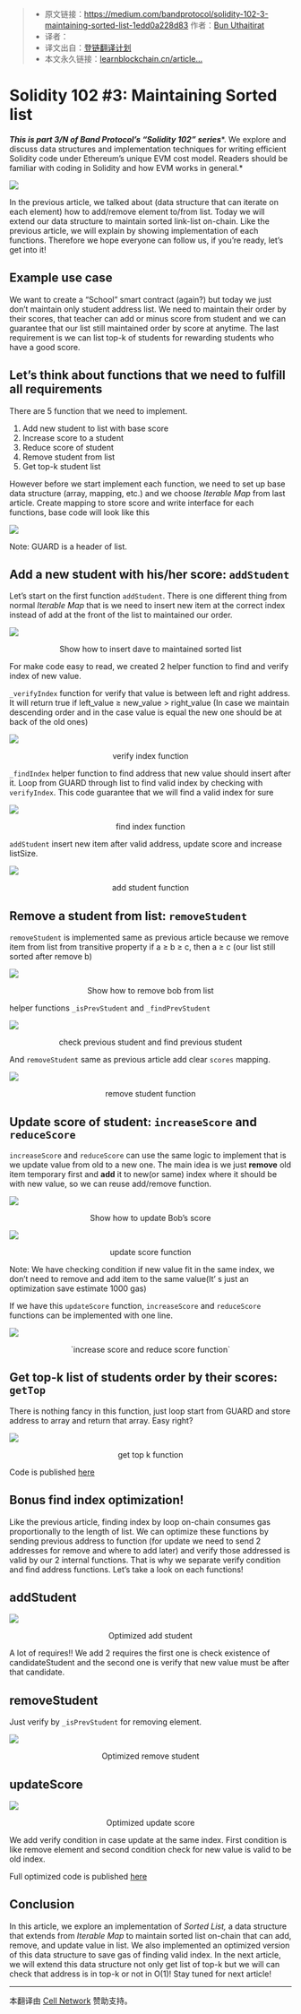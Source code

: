 > * 原文链接：https://medium.com/bandprotocol/solidity-102-3-maintaining-sorted-list-1edd0a228d83  作者：[Bun Uthaitirat
](https://medium.com/@taobunoi?source=post_page-----1edd0a228d83--------------------------------)
> * 译者：[]()
> * 译文出自：[登链翻译计划](https://github.com/lbc-team/Pioneer)
> * 本文永久链接：[learnblockchain.cn/article…]()

# Solidity 102 #3: Maintaining Sorted list

***This is part 3/N of Band Protocol’s “Solidity 102” series****. We explore and discuss data structures and implementation techniques for writing efficient Solidity code under Ethereum’s unique EVM cost model. Readers should be familiar with coding in Solidity and how EVM works in general.*

![](https://img.learnblockchain.cn/2020/10/27/16037647124996.jpg)


In the previous article, we talked about (data structure that can iterate on each element) how to add/remove element to/from list. Today we will extend our data structure to maintain sorted link-list on-chain. Like the previous article, we will explain by showing implementation of each functions. Therefore we hope everyone can follow us, if you’re ready, let’s get into it!

## Example use case

We want to create a “School” smart contract (again?) but today we just don’t maintain only student address list. We need to maintain their order by their scores, that teacher can add or minus score from student and we can guarantee that our list still maintained order by score at anytime. The last requirement is we can list top-k of students for rewarding students who have a good score.

## Let’s think about functions that we need to fulfill all requirements

There are 5 function that we need to implement.

1. Add new student to list with base score
2. Increase score to a student
3. Reduce score of student
4. Remove student from list
5. Get top-k student list

However before we start implement each function, we need to set up base data structure (array, mapping, etc.) and we choose *Iterable Map* from last article. Create mapping to store score and write interface for each functions, base code will look like this

![](https://img.learnblockchain.cn/2020/10/27/16037648122437.jpg)

Note: GUARD is a header of list.

## Add a new student with his/her score: `addStudent`

Let’s start on the first function `addStudent`. There is one different thing from normal *Iterable Map* that is we need to insert new item at the correct index instead of add at the front of the list to maintained our order.

![](https://img.learnblockchain.cn/2020/10/27/16037650248858.jpg)
<center>Show how to insert dave to maintained sorted list</center>


For make code easy to read, we created 2 helper function to find and verify index of new value.

`_verifyIndex` function for verify that value is between left and right address. It will return true if left_value ≥ new_value > right_value (In case we maintain descending order and in the case value is equal the new one should be at back of the old ones)

![](https://img.learnblockchain.cn/2020/10/27/16037654460182.jpg)
<center>verify index function</center>


`_findIndex` helper function to find address that new value should insert after it. Loop from GUARD through list to find valid index by checking with `verifyIndex`. This code guarantee that we will find a valid index for sure

![](https://img.learnblockchain.cn/2020/10/27/16037655315983.jpg)
<center>find index function</center>



`addStudent` insert new item after valid address, update score and increase listSize.

![](https://img.learnblockchain.cn/2020/10/27/16037663497968.jpg)
<center>add student function</center>


## Remove a student from list: `removeStudent`

`removeStudent` is implemented same as previous article because we remove item from list from transitive property if a ≥ b ≥ c, then a ≥ c (our list still sorted after remove b)

![](https://img.learnblockchain.cn/2020/10/27/16037674281663.jpg)
<center>Show how to remove bob from list</center>

helper functions `_isPrevStudent` and `_findPrevStudent`

![](https://img.learnblockchain.cn/2020/10/27/16037677628659.jpg)
<center>check previous student and find previous student</center>


And `removeStudent` same as previous article add clear `scores` mapping.

![](https://img.learnblockchain.cn/2020/10/27/16037678924107.jpg)
<center>remove student function</center>

## Update score of student: `increaseScore` and `reduceScore`

`increaseScore` and `reduceScore` can use the same logic to implement that is we update value from old to a new one. The main idea is we just **remove** old item temporary first and **add** it to new(or same) index where it should be with new value, so we can reuse add/remove function.

![](https://img.learnblockchain.cn/2020/10/27/16037690088362.jpg)
<center>Show how to update Bob’s score</center>

![](https://img.learnblockchain.cn/2020/10/27/16037690823318.jpg)
<center>update score function</center>

Note: We have checking condition if new value fit in the same index, we don’t need to remove and add item to the same value(It’ s just an optimization save estimate 1000 gas)

If we have this `updateScore` function, `increaseScore` and `reduceScore` functions can be implemented with one line.

![](https://img.learnblockchain.cn/2020/10/27/16037691112537.jpg)
<center>`increase score and reduce score function`</center>


## Get top-k list of students order by their scores: `getTop`

There is nothing fancy in this function, just loop start from GUARD and store address to array and return that array. Easy right?

![](https://img.learnblockchain.cn/2020/10/27/16037692269163.jpg)
<center>get top k function</center>

Code is published [here](https://gist.github.com/taobun/198cb6b2d620f687cacf665a791375cc)

## Bonus find index optimization!

Like the previous article, finding index by loop on-chain consumes gas proportionally to the length of list. We can optimize these functions by sending previous address to function (for update we need to send 2 addresses for remove and where to add later) and verify those addressed is valid by our 2 internal functions. That is why we separate verify condition and find address functions. Let’s take a look on each functions!

## addStudent

![](https://img.learnblockchain.cn/2020/10/27/16037693472697.jpg)
<center>Optimized add student</center>

A lot of requires!! We add 2 requires the first one is check existence of candidateStudent and the second one is verify that new value must be after that candidate.

## removeStudent

Just verify by `_isPrevStudent` for removing element.

![](https://img.learnblockchain.cn/2020/10/27/16037695128709.jpg)
<center>Optimized remove student</center>

## updateScore

![](https://img.learnblockchain.cn/2020/10/27/16037696796462.jpg)
<center>Optimized update score</center>

We add verify condition in case update at the same index. First condition is like remove element and second condition check for new value is valid to be old index.

Full optimized code is published [here](https://gist.github.com/taobun/2e409e4d11659408508fe893c5cf2fc1)

## Conclusion

In this article, we explore an implementation of *Sorted List,* a data structure that extends from *Iterable Map* to maintain sorted list on-chain that can add, remove, and update value in list. We also implemented an optimized version of this data structure to save gas of finding valid index. In the next article, we will extend this data structure not only get list of top-k but we will can check that address is in top-k or not in O(1)! Stay tuned for next article!

------
本翻译由 [Cell Network](https://www.cellnetwork.io/?utm_souce=learnblockchain) 赞助支持。